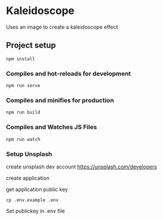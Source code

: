 # Kaleidoscope
Uses an image to create a kaleidoscope effect


## Project setup
```
npm install
```

### Compiles and hot-reloads for development
```
npm run serve
```

### Compiles and minifies for production
```
npm run build
```

### Compiles and Watches JS Files

```
npm run watch
```

### Setup Unsplash

create unsplash dev account
https://unsplash.com/developers

create application 

get application public key

```
cp .env.example .env
```

Set publickey in .env file 